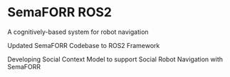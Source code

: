 # SemaFORR ROS2
A cognitively-based system for robot navigation

Updated SemaFORR Codebase to ROS2 Framework

Developing Social Context Model to support Social Robot Navigation with SemaFORR